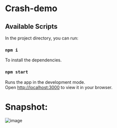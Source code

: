 # Crash-demo

## Available Scripts

In the project directory, you can run:

### `npm i`

To install the dependencies.

### `npm start`

Runs the app in the development mode.\
Open [http://localhost:3000](http://localhost:3000) to view it in your browser.

# Snapshot:
![image](https://github.com/Devilla/crash-demo/assets/15603274/6ba1200e-9489-4720-b5af-e80bd505bfc8)

